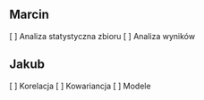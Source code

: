 ## Marcin
[ ] Analiza statystyczna zbioru
[ ] Analiza wyników

## Jakub 
[ ] Korelacja
[ ] Kowariancja
[ ] Modele